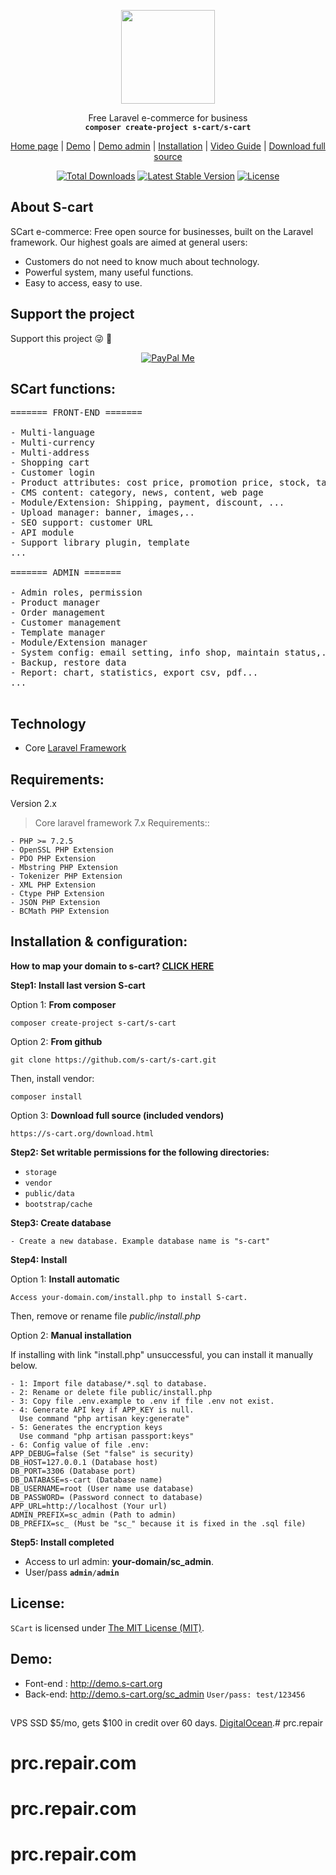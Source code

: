 <p align="center">
    <img src="https://s-cart.org/logo.png?v=4" width="150">
</p>
<p align="center">Free Laravel e-commerce for business<br>
    <code><b>composer create-project s-cart/s-cart</b></code></p>
<p align="center">
 <a href="https://s-cart.org">Home page</a> | <a href="https://demo.s-cart.org">Demo</a> | <a href="https://demo.s-cart.org/sc_admin">Demo admin</a> | <a href="https://s-cart.org/docs/master/installation.html">Installation</a>  | <a href="https://s-cart.org/docs/master/video-guide.html">Video Guide</a> | <a href="https://s-cart.org/download.html">Download full source</a>
</p>
<p align="center">
<a href="https://packagist.org/packages/s-cart/s-cart"><img src="https://poser.pugx.org/s-cart/s-cart/d/total.svg" alt="Total Downloads"></a>
<a href="https://packagist.org/packages/s-cart/s-cart"><img src="https://poser.pugx.org/s-cart/s-cart/v/stable.svg" alt="Latest Stable Version"></a>
<a href="https://packagist.org/packages/s-cart/s-cart"><img src="https://poser.pugx.org/s-cart/s-cart/license.svg" alt="License"></a>
</p>

## About S-cart
SCart e-commerce: Free open source for businesses, built on the Laravel framework.
Our highest goals are aimed at general users:
- Customers do not need to know much about technology.
- Powerful system, many useful functions.
- Easy to access, easy to use.

## Support the project
Support this project :stuck_out_tongue_winking_eye: :pray:
<p align="center">
    <a href="https://www.paypal.me/LeLanh" target="_blank"><img src="https://img.shields.io/badge/Donate-PayPal-green.svg" data-origin="https://img.shields.io/badge/Donate-PayPal-green.svg" alt="PayPal Me"></a>
</p>

## SCart functions:

<pre>
======= FRONT-END =======

- Multi-language
- Multi-currency
- Multi-address
- Shopping cart
- Customer login
- Product attributes: cost price, promotion price, stock, tax..
- CMS content: category, news, content, web page
- Module/Extension: Shipping, payment, discount, ...
- Upload manager: banner, images,..
- SEO support: customer URL
- API module
- Support library plugin, template
...

======= ADMIN =======

- Admin roles, permission
- Product manager
- Order management
- Customer management
- Template manager
- Module/Extension manager
- System config: email setting, info shop, maintain status,...
- Backup, restore data
- Report: chart, statistics, export csv, pdf...
...

</pre>

## Technology
- Core <a href="https://laravel.com">Laravel Framework</a>

## Requirements:

Version 2.x

> Core laravel framework 7.x Requirements::

```
- PHP >= 7.2.5
- OpenSSL PHP Extension
- PDO PHP Extension
- Mbstring PHP Extension
- Tokenizer PHP Extension
- XML PHP Extension
- Ctype PHP Extension
- JSON PHP Extension
- BCMath PHP Extension
```

## Installation & configuration:

<b>How to map your domain to s-cart? <a href="https://s-cart.org/docs/master/installation.html">CLICK HERE</a></b>

**Step1: Install last version S-cart**

Option 1: **From composer**
```
composer create-project s-cart/s-cart
```

Option 2: **From github**
```
git clone https://github.com/s-cart/s-cart.git
```
Then, install vendor:
```
composer install
```
Option 3: **Download full source (included vendors)**
```
https://s-cart.org/download.html
```

**Step2: Set writable permissions for the following directories:**

- <code>storage</code>
- <code>vendor</code>
- <code>public/data</code>
- <code>bootstrap/cache</code>


**Step3: Create database**
```
- Create a new database. Example database name is "s-cart"
```

**Step4: Install**

Option 1: **Install automatic**
```
Access your-domain.com/install.php to install S-cart.
```
Then, remove or rename file *public/install.php*

Option 2: **Manual installation**

If installing with link "install.php" unsuccessful, you can install it manually below.
```
- 1: Import file database/*.sql to database.
- 2: Rename or delete file public/install.php
- 3: Copy file .env.example to .env if file .env not exist.
- 4: Generate API key if APP_KEY is null. 
  Use command "php artisan key:generate"
- 5: Generates the encryption keys
  Use command "php artisan passport:keys"
- 6: Config value of file .env:
APP_DEBUG=false (Set "false" is security)
DB_HOST=127.0.0.1 (Database host)
DB_PORT=3306 (Database port)
DB_DATABASE=s-cart (Database name)
DB_USERNAME=root (User name use database)
DB_PASSWORD= (Password connect to database)
APP_URL=http://localhost (Your url)
ADMIN_PREFIX=sc_admin (Path to admin)
DB_PREFIX=sc_ (Must be "sc_" because it is fixed in the .sql file)
```

**Step5: Install completed**

- Access to url admin: <b>your-domain/sc_admin</b>.
- User/pass <code><b>admin</b>/<b>admin</b></code>


## License:

`SCart` is licensed under [The MIT License (MIT)](LICENSE).

## Demo:

- Font-end : http://demo.s-cart.org
- Back-end: http://demo.s-cart.org/sc_admin   <code>User/pass: test/123456</code>

## 

VPS SSD $5/mo, gets $100 in credit over 60 days. [DigitalOcean](https://m.do.co/c/84e350ce07c4).# prc.repair
# prc.repair.com
# prc.repair.com
# prc.repair.com
